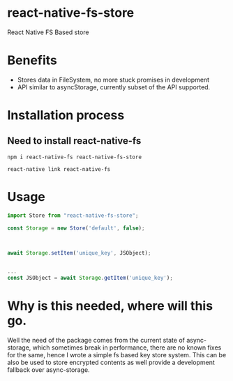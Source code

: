 # react-native-fs-store
React Native FS Based store

# Benefits
- Stores data in FileSystem, no more stuck promises in development
- API similar to asyncStorage, currently subset of the API supported.

# Installation process

## Need to install react-native-fs
`npm i react-native-fs react-native-fs-store`

`react-native link react-native-fs`


# Usage
```javascript
import Store from "react-native-fs-store";

const Storage = new Store('default', false);



await Storage.setItem('unique_key', JSObject);


...
const JSObject = await Storage.getItem('unique_key');
```

# Why is this needed, where will this go.
Well the need of the package comes from the current state of async-storage, which sometimes break in performance, there are no known fixes for the same, hence I wrote a simple fs based key store system.
This can be also be used to store encrypted contents as well provide a development fallback over async-storage.
